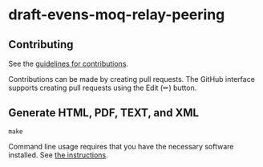 # draft-evens-moq-relay-peering

## Contributing
See the [guidelines for contributions](CONTRIBUTING.md).

Contributions can be made by creating pull requests.
The GitHub interface supports creating pull requests using the Edit (✏) button.

## Generate HTML, PDF, TEXT, and XML

```
make
```


Command line usage requires that you have the necessary software installed.  See
[the instructions](https://github.com/martinthomson/i-d-template/blob/main/doc/SETUP.md).
